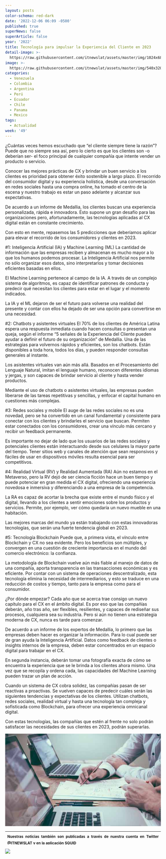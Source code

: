 ```yaml
---
layout: posts
color-schema: red-dark
date: '2022-12-06 06:09 -0500'
published: true
superNews: false
superArticle: false
year: '2022'
title: Tecnología para impulsar la Experiencia del Cliente en 2023
detail-image: >-
  https://raw.githubusercontent.com/itnewslat/assets/master/img/1024x680/Clientes-g.jpg
image: >-
  https://raw.githubusercontent.com/itnewslat/assets/master/img/540x320/Clientes-p.jpg
categories:
  - Venezuela
  - Colombia
  - Argentina
  - Perú
  - Ecuador
  - Chile
  - Panama
  - Mexico
tags:
  - Actualidad
week: '49'
---
```

¿Cuántas veces hemos escuchado que “el cliente siempre tiene la razón”? Puede que no siempre sea así, pero lo cierto es que los clientes son -o deberían ser- el foco principal de cualquier compañía que intente vender un producto o servicio. 
 
Conocer las mejores prácticas de CX y brindar un buen servicio a los clientes es prioridad para obtener éxito sostenible a largo plazo. El recorrido del consumidor digital y su experiencia holística, desde una conversación en redes sociales hasta una compra online, ha tomado el centro de la escena y nuestro trabajo es estar un paso adelante y alcanzar sus expectativas.
 
De acuerdo a un informe de Medallia, los clientes buscan una experiencia personalizada, rápida e innovadora. Esto supone un gran desafío para las organizaciones pero, afortunadamente, las tecnologías aplicadas al CX digital están en constante crecimiento.
 
Con esto en mente, repasemos las 5 predicciones que deberíamos aplicar para elevar el recorrido de los consumidores y clientes en 2023.
 
#1: Inteligencia Artificial (IA) y Machine Learning (ML)
La cantidad de información que las empresas reciben y almacenan es mucho mayor a lo que los humanos podemos procesar. La Inteligencia Artificial nos permite no sólo organizar esos datos, sino interpretarlos y tomar decisiones eficientes basadas en ellos. 
 
El Machine Learning pertenece al campo de la IA. A través de un complejo sistema de algoritmos, es capaz de identificar patrones de conducta y predecir qué necesitan los clientes para estar en el lugar y el momento indicados.
 
La IA y el ML dejaron de ser el futuro para volverse una realidad del presente y contar con ellos ha dejado de ser una opción para convertirse en una necesidad.
 
#2: Chatbots y asistentes virtuales
El 70% de los clientes de América Latina espera una respuesta inmediata cuando hacen consultas o presentan una queja, según el informe “5 señales de la Experiencia del Cliente pueden ayudar a definir el futuro de su organización” de Medallia. Una de las estrategias para volvernos rápidos y eficientes, son los chatbots. Están disponibles a toda hora, todos los días, y pueden responder consultas generales al instante.
 
Los asistentes virtuales van aún más allá. Basados en el Procesamiento del Lenguaje Natural, imitan el lenguaje humano, reconocen diferentes idiomas y jergas, y son capaces de brindar servicio al cliente y hasta vender productos. 
 
Mediante el uso de chatbots o asistentes virtuales, las empresas pueden liberarse de las tareas repetitivas y sencillas, y enfocar el capital humano en cuestiones más complejas.
 
#3: Redes sociales y mobile
El auge de las redes sociales no es una novedad, pero se ha convertido en un canal fundamental y consistente para conectar con los clientes y brindarles el servicio que buscan. Permiten estar conectados con los consumidores, crear una vínculo más cercano y recibir un feedback permanente.
 
Es importante no dejar de lado que los usuarios de las redes sociales y potenciales clientes están interactuando desde sus celulares la mayor parte del tiempo. Tener sitios web y canales de atención que sean responsivos y fáciles de usar en dispositivos móviles resulta esencial para ser competitivos.
 
#4: Realidad Virtual (RV) y Realidad Aumentada (RA)
Aún no estamos en el Metaverso, pero la RV dejó de ser ciencia ficción hace un buen tiempo y puede potenciar en gran medida el CX digital, ofreciendo una experiencia novedosa e inmersiva y diferenciando a una empresa de la competencia.
 
La RA es capaz de acortar la brecha que existe entre el mundo físico y el digital, llevando a los clientes a sentir emociones sobre los productos y servicios. Permite, por ejemplo, ver cómo quedaría un nuevo mueble en una habitación. 
 
Las mejores marcas del mundo ya están trabajando con estas innovadoras tecnologías, que serán una fuerte tendencia global en 2023.
 
#5: Tecnología Blockchain
Puede que, a primera vista, el vínculo entre Blockchain y CX no sea evidente. Pero los beneficios son múltiples, y convergen en una cuestión de creciente importancia en el mundo del comercio electrónico: la confianza.
 
La metodología de Blockchain vuelve aún más fiable al manejo de datos de una compañía, aporta transparencia en las transacciones económicas y es eficiente. Por contar con un sistema de operaciones descentralizado, esta tecnología elimina la necesidad de intermediarios, y esto se traduce en una reducción de costos y tiempo, tanto para la empresa como para el consumidor.
 
¿Por dónde empezar?
Cada año que se acerca trae consigo un nuevo capítulo para el CX en el ámbito digital. Es por eso que las compañías deberán, año tras año, ser flexibles, resilientes, y capaces de rediseñar sus procesos, cualquiera sea su industria. Pero si aún no tienen una estrategia moderna de CX, nunca es tarde para comenzar.
 
De acuerdo a un informe de los expertos de Medallia, lo primero que las empresas deben hacer es organizar la información. Para lo cual puede ser de gran ayuda la Inteligencia Artificial. Datos como feedback de clientes o insights internos de la empresa, deben estar concentrados en un espacio digital para trabajar en el CX.
 
En segunda instancia, deberán tomar una fotografía exacta de cómo se encuentra la experiencia que se le brinda a los clientes ahora mismo. Una vez que  se recopila y ordena cada, las capacidades del Machine Learning pueden trazar un plan de acción.
 
Cuando un sistema de CX cobra solidez, las compañías pasan de ser reactivas a proactivas. Se vuelven capaces de predecir cuáles serán las siguientes tendencias y expectativas de los clientes. Utilizan chatbots, redes sociales, realidad virtual y hasta una tecnología tan compleja y sofisticada como Blockchain, para ofrecer una experiencia omnicanal digital.
 
Con estas tecnologías, las compañías que estén al frente no solo podrán satisfacer las necesidades de sus clientes en 2023, podrán superarlas.

![](https://raw.githubusercontent.com/itnewslat/assets/master/img/540x320/Clientes-p.jpg)

<table style="height: 42px;" width="569">
<tbody>
<tr>
<td style="text-align: justify;"><sub><strong>Nuestras noticias también son publicadas a través de nuestra cuenta en Twitter <a href="https://twitter.com/itnewslat?lang=es">@ITNEWSLAT</a> y en la aplicación <a href="https://squidapp.co/en/">SQUID</a></strong></sub></td>
</tr>
</tbody>
</table>

<img src="https://tracker.metricool.com/c3po.jpg?hash=56f88a41e39ab42c063cc51676587a04"/>
